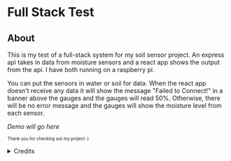 # Full Stack Test

## About

This is my test of a full-stack system for my soil sensor project. An express api takes in data from moisture sensors and a react app shows the output from the api. I have both running on a raspberry pi.

You can put the sensors in water or soil for data. When the react app doesn't receive any data it will show the message "Failed to Connect!" in a banner above the gauges and the gauges will read 50%. Otherwise, there will be no error message and the gauges will show the moisture level from each sensor.

*Demo will go here*

<sub><sup> Thank you for checking out my project :) </sup></sub>

<details>
   <summary>
     Credits
  </summary>
  
###### Thanks to [Martin36](https://github.com/Martin36) for the [react component](https://github.com/Martin36/react-gauge-chart) that helped me create this app.
</details>
